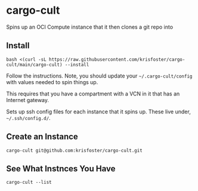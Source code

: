 # cargo-cult

Spins up an OCI Compute instance that it then clones a git repo into

## Install

```shell
bash <(curl -sL https://raw.githubusercontent.com/krisfoster/cargo-cult/main/cargo-cult) --install
```

Follow the instructions. Note, you should update your `~/.cargo-cult/config` with values needed to spin things up.

This requires that you have a compartment with a VCN in it that has an Internet gateway.

Sets up ssh config files for each instance that it spins up. These live under, `~/.ssh/config.d/`.

## Create an Instance

```shell
cargo-cult git@github.com:krisfoster/cargo-cult.git
```

## See What Instnces You Have

```shell
cargo-cult --list
```